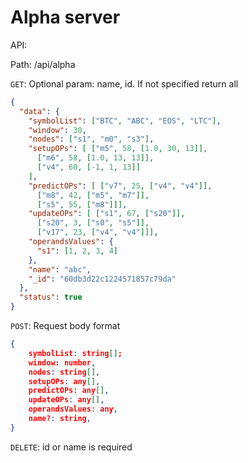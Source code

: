 # Alpha server

API:

Path: /api/alpha

`GET`: Optional param: name, id. If not specified return all

```json
{
  "data": {
    "symbolList": ["BTC", "ABC", "EOS", "LTC"],
    "window": 30,
    "nodes": ["s1", "m0", "s3"],
    "setupOPs": [ ["m5", 58, [1.0, 30, 13]],
      ["m6", 58, [1.0, 13, 13]],
      ["v4", 60, [-1, 1, 13]]
    ],
    "predictOPs": [ ["v7", 25, ["v4", "v4"]],
      ["m8", 42, ["m5", "m7"]],
      ["s5", 55, ["m8"]]],
    "updateOPs": [ ["s1", 67, ["s20"]],
      ["s20", 3, ["s0", "s5"]],
      ["v17", 23, ["v4", "v4"]]],
    "operandsValues": {
      "s1": [1, 2, 3, 4]
    },
    "name": "abc",
    "_id": "60db3d22c1224571857c79da"
  },
  "status": true
}
```

`POST`: Request body format
```json
{
    symbolList: string[];
    window: number,
    nodes: string[],
    setupOPs: any[],
    predictOPs: any[],
    updateOPs: any[],
    operandsValues: any,
    name?: string,
}
```

`DELETE`: id or name is required

